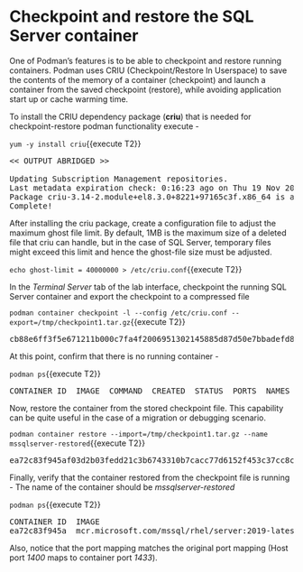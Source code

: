 # Checkpoint and restore the SQL Server container

One of Podman’s features is to be able to checkpoint and restore running containers. Podman uses CRIU (Checkpoint/Restore In Userspace) to save the contents of the memory of a container (checkpoint) and launch a container from the saved checkpoint (restore), while avoiding application start up or cache warming time.

To install the CRIU dependency package (__criu__) that is needed for checkpoint-restore podman functionality execute -

`yum -y install criu`{{execute T2}}

<pre class="file">
<< OUTPUT ABRIDGED >>

Updating Subscription Management repositories.
Last metadata expiration check: 0:16:23 ago on Thu 19 Nov 2020 03:26:20 PM EST.
Package criu-3.14-2.module+el8.3.0+8221+97165c3f.x86_64 is already installed.
Complete!
</pre>

After installing the criu package, create a configuration file to adjust the maximum ghost file limit. By default, 1MB is the maximum size of a deleted file that criu can handle, but in the case of SQL Server, temporary files might exceed this limit and hence the ghost-file size must be adjusted.

`echo ghost-limit = 40000000 > /etc/criu.conf`{{execute T2}}

In the *Terminal Server* tab of the lab interface, checkpoint the running SQL Server container and export the checkpoint to a compressed file

`podman container checkpoint -l --config /etc/criu.conf --export=/tmp/checkpoint1.tar.gz`{{execute T2}}

<pre class="file">
cb88e6ff3f5e671211b000c7fa4f2006951302145885d87d50e7bbadefd85f27
</pre>

At this point, confirm that there is no running container -

`podman ps`{{execute T2}}

<pre class="file">
CONTAINER ID  IMAGE  COMMAND  CREATED  STATUS  PORTS  NAMES
</pre>

Now, restore the container from the stored checkpoint file. This capability can be quite useful in the case of a migration or debugging scenario. 

`podman container restore --import=/tmp/checkpoint1.tar.gz --name mssqlserver-restored`{{execute T2}}

<pre class="file">
ea72c83f945af03d2b03fedd21c3b6743310b7cacc77d6152f453c37cc8cf56c
</pre>

Finally, verify that the container restored from the checkpoint file is running - The name of the container should be *mssqlserver-restored*

`podman ps`{{execute T2}}

<pre class="file">
CONTAINER ID  IMAGE                                            COMMAND               CREATED             STATUS                 PORTS                   NAMES
ea72c83f945a  mcr.microsoft.com/mssql/rhel/server:2019-latest  /opt/mssql/bin/sq...  About a minute ago  Up About a minute ago  0.0.0.0:1400->1433/tcp  mssqlserver-restored
</pre>

Also, notice that the port mapping matches the original port mapping (Host port *1400* maps to container port *1433*). 
